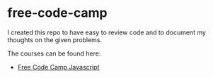 # free-code-camp
I created this repo to have easy to review code and to document my thoughts on the given problems.

The courses can be found here:
- [Free Code Camp Javascript](https://www.freecodecamp.org/learn/javascript-algorithms-and-data-structures/)
